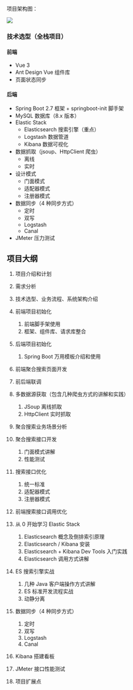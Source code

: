 项目架构图：

![](https://yupi-picture-1256524210.cos.ap-shanghai.myqcloud.com/1/image-20230402105911365.png)


### 技术选型（全栈项目）

#### 前端

- Vue 3
- Ant Design Vue 组件库
- 页面状态同步


#### 后端

- Spring Boot 2.7 框架 + springboot-init 脚手架
- MySQL 数据库（8.x 版本）
- Elastic Stack
    - Elasticsearch 搜索引擎（重点）
    - Logstash 数据管道
    - Kibana 数据可视化
- 数据抓取（jsoup、HttpClient 爬虫）
    - 离线
    - 实时
- 设计模式
    - 门面模式
    - 适配器模式
    - 注册器模式
- 数据同步（4 种同步方式）
    - 定时
    - 双写
    - Logstash
    - Canal
- JMeter 压力测试



## 项目大纲

1. 项目介绍和计划
2. 需求分析
3. 技术选型、业务流程、系统架构介绍
4. 前端项目初始化
    1. 前端脚手架使用
    2. 框架、组件库、请求库整合
5. 后端项目初始化
    1. Spring Boot 万用模板介绍和使用

6. 前端聚合搜索页面开发
7. 前后端联调
8. 多数据源获取（包含几种爬虫方式的讲解和实践）
    1. JSoup 离线抓取
    2. HttpClient 实时抓取

9. 聚合搜索业务场景分析
10. 聚合搜索接口开发
    1. 门面模式讲解
    2. 性能测试

11. 搜索接口优化
    1. 统一标准
    2. 适配器模式
    3. 注册器模式

12. 前端搜索接口调用优化
13. 从 0 开始学习 Elastic Stack
    1. Elasticsearch 概念及倒排索引原理
    2. Elasticsearch / Kibana 安装
    3. Elasticsearch + Kibana Dev Tools 入门实践
    4. Elasticsearch 调用方式讲解

14. ES 搜索引擎实战
    1. 几种 Java 客户端操作方式讲解
    2. ES 标准开发流程实战
    3. 动静分离

15. 数据同步（4 种同步方式）
    1. 定时
    2. 双写
    3. Logstash
    4. Canal

16. Kibana 搭建看板
17. JMeter 接口性能测试
18. 项目扩展点